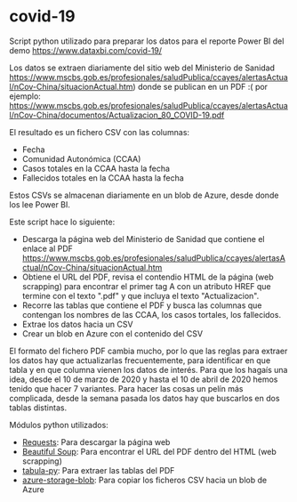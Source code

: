 # covid-19

Script python utilizado para preparar los datos para el reporte Power BI del demo https://www.dataxbi.com/covid-19/

Los datos se extraen diariamente del sitio web del Ministerio de Sanidad https://www.mscbs.gob.es/profesionales/saludPublica/ccayes/alertasActual/nCov-China/situacionActual.htm) donde se publican en un PDF :(  por ejemplo: https://www.mscbs.gob.es/profesionales/saludPublica/ccayes/alertasActual/nCov-China/documentos/Actualizacion_80_COVID-19.pdf

El resultado es un fichero CSV con las columnas:
* Fecha
* Comunidad Autonómica (CCAA)
* Casos totales en la CCAA hasta la fecha
* Fallecidos totales en la CCAA hasta la fecha

Estos CSVs se almacenan diariamente en un blob de Azure, desde donde los lee Power BI.

Este script hace lo siguiente:
* Descarga la página web del Ministerio de Sanidad que contiene el enlace al PDF https://www.mscbs.gob.es/profesionales/saludPublica/ccayes/alertasActual/nCov-China/situacionActual.htm
* Obtiene el URL del PDF, revisa el contendio HTML de la página (web scrapping) para encontrar el primer tag A con un atributo HREF que termine con el texto ".pdf" y que incluya el texto "Actualizacion".
* Recorre las tablas que contiene el PDF y busca las columnas que contengan los nombres de las CCAA, los casos tortales, los fallecidos.
* Extrae los datos hacia un CSV 
* Crear un blob en Azure con el contenido del CSV

El formato del fichero PDF cambia mucho, por lo que las reglas para extraer los datos hay que actualizarlas frecuentemente, para identificar en que tabla y en que columna vienen los datos de interés. Para que los hagaís una idea, desde el 10 de marzo de 2020 y hasta el 10 de abril de 2020 hemos tenido que hacer 7 variantes. Para hacer las cosas un pelín más complicada, desde la semana pasada los datos hay que buscarlos en dos tablas distintas. 

Módulos python utilizados:
* [Requests](https://requests.readthedocs.io/): Para descargar la página web
* [Beautiful Soup](https://www.crummy.com/software/BeautifulSoup/): Para encontrar el URL del PDF dentro del HTML (web scrapping)
* [tabula-py](https://github.com/chezou/tabula-py): Para extraer las tablas del PDF 
* [azure-storage-blob](https://docs.microsoft.com/es-es/azure/storage/blobs/storage-quickstart-blobs-python): Para copiar los ficheros CSV hacia un blob de Azure

